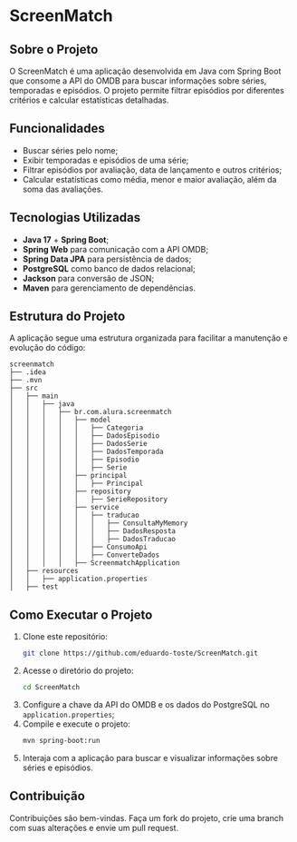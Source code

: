 # ScreenMatch

## Sobre o Projeto
O ScreenMatch é uma aplicação desenvolvida em Java com Spring Boot que consome a API do OMDB para buscar informações sobre séries, temporadas e episódios. O projeto permite filtrar episódios por diferentes critérios e calcular estatísticas detalhadas.

## Funcionalidades
- Buscar séries pelo nome;
- Exibir temporadas e episódios de uma série;
- Filtrar episódios por avaliação, data de lançamento e outros critérios;
- Calcular estatísticas como média, menor e maior avaliação, além da soma das avaliações.

## Tecnologias Utilizadas
- **Java 17** + **Spring Boot**;
- **Spring Web** para comunicação com a API OMDB;
- **Spring Data JPA** para persistência de dados;
- **PostgreSQL** como banco de dados relacional;
- **Jackson** para conversão de JSON;
- **Maven** para gerenciamento de dependências.

## Estrutura do Projeto
A aplicação segue uma estrutura organizada para facilitar a manutenção e evolução do código:

```
screenmatch
├── .idea
├── .mvn
├── src
│   ├── main
│   │   ├── java
│   │   │   ├── br.com.alura.screenmatch
│   │   │   │   ├── model
│   │   │   │   │   ├── Categoria
│   │   │   │   │   ├── DadosEpisodio
│   │   │   │   │   ├── DadosSerie
│   │   │   │   │   ├── DadosTemporada
│   │   │   │   │   ├── Episodio
│   │   │   │   │   ├── Serie
│   │   │   │   ├── principal
│   │   │   │   │   ├── Principal
│   │   │   │   ├── repository
│   │   │   │   │   ├── SerieRepository
│   │   │   │   ├── service
│   │   │   │   │   ├── traducao
│   │   │   │   │   │   ├── ConsultaMyMemory
│   │   │   │   │   │   ├── DadosResposta
│   │   │   │   │   │   ├── DadosTraducao
│   │   │   │   │   ├── ConsumoApi
│   │   │   │   │   ├── ConverteDados
│   │   │   │   ├── ScreenmatchApplication
│   ├── resources
│   │   ├── application.properties
│   ├── test
```

## Como Executar o Projeto
1. Clone este repositório:
   ```bash
   git clone https://github.com/eduardo-toste/ScreenMatch.git
   ```
2. Acesse o diretório do projeto:
   ```bash
   cd ScreenMatch
   ```
3. Configure a chave da API do OMDB e os dados do PostgreSQL no `application.properties`;
4. Compile e execute o projeto:
   ```bash
   mvn spring-boot:run
   ```
5. Interaja com a aplicação para buscar e visualizar informações sobre séries e episódios.

## Contribuição
Contribuições são bem-vindas. Faça um fork do projeto, crie uma branch com suas alterações e envie um pull request.

